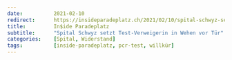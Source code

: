 ```yaml
---
date:          2021-02-10
redirect:      https://insideparadeplatz.ch/2021/02/10/spital-schwyz-setzt-test-gegnerin-in-wehen-vor-tuer/
title:         In$ide Paradeplatz
subtitle:      "Spital Schwyz setzt Test-Verweigerin in Wehen vor Tür"
categories:    [Spital, Widerstand]
tags:          [inside-paradeplatz, pcr-test, willkür]
---
```

